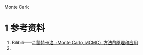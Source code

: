 Monte Carlo

# 1 参考资料
1. Bilibili——[# 蒙特卡洛（Monte Carlo, MCMC）方法的原理和应用](https://www.bilibili.com/video/BV17D4y1o7J2/?spm_id_from=333.1007.top_right_bar_window_default_collection.content.click&vd_source=098a4a1f82f9710093952a6c9d3002e2)
2. 
